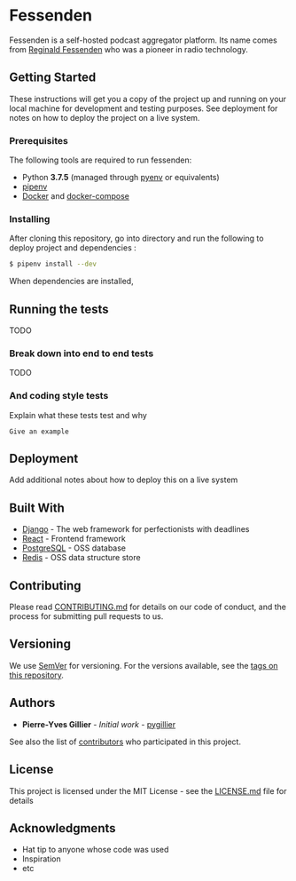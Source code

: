 # Fessenden

Fessenden is a self-hosted podcast aggregator platform. Its name comes from [Reginald Fessenden](https://en.wikipedia.org/wiki/Reginald_Fessenden) who was a pioneer in radio technology.

## Getting Started

These instructions will get you a copy of the project up and running on your local machine for development and testing purposes. See deployment for notes on how to deploy the project on a live system.

### Prerequisites

The following tools are required to run fessenden:

* Python **3.7.5** (managed through [pyenv](https://github.com/pyenv/pyenv) or equivalents)
* [pipenv](https://pypi.org/project/pipenv/)
* [Docker](https://docs.docker.com/get-docker/) and [docker-compose](https://docs.docker.com/compose/compose-file/)


### Installing

After cloning this repository, go into directory and run the following to deploy project and dependencies :

```bash
$ pipenv install --dev
```

When dependencies are installed,

## Running the tests

TODO

### Break down into end to end tests

TODO

### And coding style tests

Explain what these tests test and why

```
Give an example
```

## Deployment

Add additional notes about how to deploy this on a live system

## Built With

* [Django](https://www.djangoproject.com/) - The web framework for perfectionists with deadlines
* [React](https://reactjs.org/) - Frontend framework
* [PostgreSQL](https://www.postgresql.org) - OSS database
* [Redis](https://redis.io/) - OSS data structure store

## Contributing

Please read [CONTRIBUTING.md](https://gist.github.com/PurpleBooth/b24679402957c63ec426) for details on our code of conduct, and the process for submitting pull requests to us.

## Versioning

We use [SemVer](http://semver.org/) for versioning. For the versions available, see the [tags on this repository](https://github.com/your/project/tags).

## Authors

* **Pierre-Yves Gillier** - *Initial work* - [pygillier](https://github.com/pygillier)

See also the list of [contributors](https://github.com/your/project/contributors) who participated in this project.

## License

This project is licensed under the MIT License - see the [LICENSE.md](LICENSE.md) file for details

## Acknowledgments

* Hat tip to anyone whose code was used
* Inspiration
* etc
